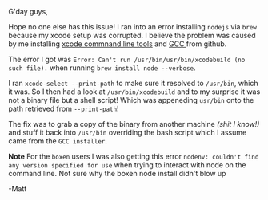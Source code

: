 G'day guys,

Hope no one else has this issue! I ran into an error installing `nodejs` via `brew` because my xcode setup was corrupted. I believe the problem was caused by me installing [xcode commnand line tools](https://developer.apple.com/xcode/) and [GCC ](https://github.com/kennethreitz/osx-gcc-installer) from github. 

The error I got was `Error: Can't run /usr/bin/usr/bin/xcodebuild (no such file).` when running `brew install node --verbose`.

I ran `xcode-select --print-path` to make sure it resolved to `/usr/bin`, which it was. So I then had a look at `/usr/bin/xcodebuild` and to my surprise it was not a binary file but a shell script! Which was appeneding `usr/bin` onto the path retrieved from `--print-path`!

The fix was to grab a copy of the binary from another machine *(shit I know!)* and stuff it back into `/usr/bin` overriding the bash script which I assume came from the `GCC installer`.

**Note** 
For the `boxen` users I was also getting this error `nodenv: couldn't find any version specified for use` when trying to interact with node on the command line. Not sure why the boxen node install didn't blow up

-Matt
